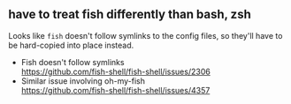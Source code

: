 
## have to treat fish differently than bash, zsh

Looks like `fish` doesn't follow symlinks to the config files, so they'll have
to be hard-copied into place instead.

* Fish doesn't follow symlinks  
   https://github.com/fish-shell/fish-shell/issues/2306
* Similar issue involving oh-my-fish  
   https://github.com/fish-shell/fish-shell/issues/4357

